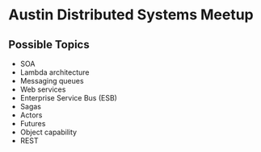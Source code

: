 # Austin Distributed Systems Meetup

## Possible Topics

* SOA
* Lambda architecture
* Messaging queues
* Web services
* Enterprise Service Bus (ESB)
* Sagas
* Actors
* Futures
* Object capability
* REST